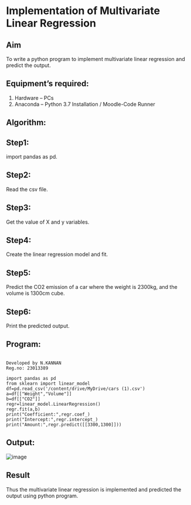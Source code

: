 # Implementation of Multivariate Linear Regression
## Aim
To write a python program to implement multivariate linear regression and predict the output.
## Equipment’s required:
1.	Hardware – PCs
2.	Anaconda – Python 3.7 Installation / Moodle-Code Runner
## Algorithm:
## Step1:
import pandas as pd.

## Step2:
Read the csv file.

## Step3:
Get the value of X and y variables.

## Step4:
Create the linear regression model and fit.

## Step5:
Predict the CO2 emission of a car where the weight is 2300kg, and the volume is 1300cm cube.

## Step6:
Print the predicted output.

## Program:
```

Developed by N.KANNAN
Reg.no: 23013389

import pandas as pd
from sklearn import linear_model
df=pd.read_csv('/content/drive/MyDrive/cars (1).csv')
a=df[["Weight","Volume"]]
b=df[["CO2"]]
regr=linear_model.LinearRegression()
regr.fit(a,b)
print("Coefficient:",regr.coef_)
print("Intercept:",regr.intercept_)
print("Amount:",regr.predict([[3300,1300]]))

```

## Output:
![image](https://github.com/kannan-nagaraju/Multivariate-Linear-Regression/assets/145742755/aabf181f-beb8-4639-bfdd-695553b2f7b4)

## Result
Thus the multivariate linear regression is implemented and predicted the output using python program.
